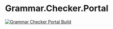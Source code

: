 # Grammar.Checker.Portal
[![Grammar Checker Portal Build](https://github.com/Gummimundur/Grammar.Checker.Portal/actions/workflows/dotnet.yml/badge.svg)](https://github.com/Gummimundur/Grammar.Checker.Portal/actions/workflows/dotnet.yml)
